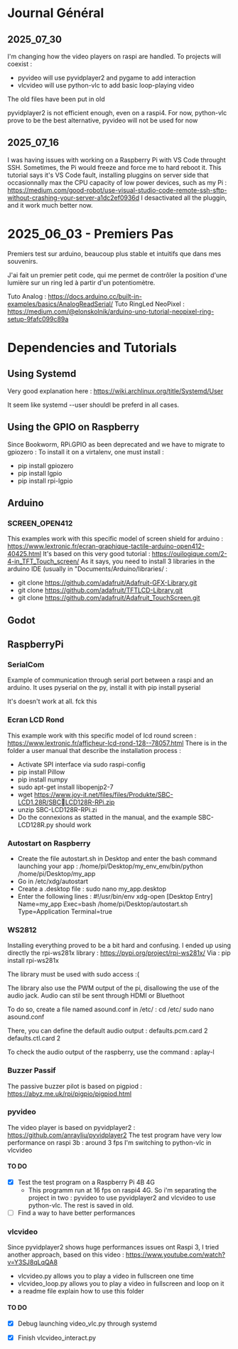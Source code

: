 
# Journal Général

## 2025_07_30

I'm changing how the video players on raspi are handled. To projects will coexist :
- pyvideo will use pyvidplayer2 and pygame to add interaction
- vlcvideo will use python-vlc to add basic loop-playing video

The old files have been put in old

pyvidplayer2 is not efficient enough, even on a raspi4. For now, python-vlc prove to be the best alternative, pyvideo will not be used for now

## 2025_07_16

I was having issues with working on a Raspberry Pi with VS Code throught SSH. Sometimes, the Pi would freeze and force me to hard reboot it.
This tutorial says it's VS Code fault, installing pluggins on server side that occasionnally max the CPU capacity of low power devices, such as my Pi : https://medium.com/good-robot/use-visual-studio-code-remote-ssh-sftp-without-crashing-your-server-a1dc2ef0936d
I desactivated all the pluggin, and it work much better now.

# 2025_06_03 - Premiers Pas
Premiers test sur arduino, beaucoup plus stable et intuitifs que dans mes souvenirs.

J'ai fait un premier petit code, qui me permet de contrôler la position d'une lumière sur un ring led à partir d'un potentiomètre.

Tuto Analog : https://docs.arduino.cc/built-in-examples/basics/AnalogReadSerial/
Tuto RingLed NeoPixel : https://medium.com/@elonskolnik/arduino-uno-tutorial-neopixel-ring-setup-9fafc099c89a

# Dependencies and Tutorials

## Using Systemd

Very good explanation here : https://wiki.archlinux.org/title/Systemd/User

It seem like systemd --user shouldl be preferd in all cases.

## Using the GPIO on Raspberry

Since Bookworm, RPi.GPIO as been deprecated and we have to migrate to gpiozero :
To install it on a virtalenv, one must install :
 - pip install gpiozero
 - pip install lgpio
 - pip install rpi-lgpio

## Arduino

### SCREEN_OPEN412

This examples work with this specific model of screen shield for arduino : https://www.lextronic.fr/ecran-graphique-tactile-arduino-open412-40425.html
It's based on this very good tutorial : https://ouilogique.com/2-4-in_TFT_Touch_screen/
As it says, you need to install 3 libraries in the arduino IDE (usually in "Documents/Arduino/libraries/ : 
- git clone https://github.com/adafruit/Adafruit-GFX-Library.git
- git clone https://github.com/adafruit/TFTLCD-Library.git
- git clone https://github.com/adafruit/Adafruit_TouchScreen.git

## Godot

## RaspberryPi

### SerialCom

Example of communication through serial port between a raspi and an arduino.
It uses pyserial on the py, install it with pip install pyserial

It's doesn't work at all. fck this

### Ecran LCD Rond
This example work with this specific model of lcd round screen : https://www.lextronic.fr/afficheur-lcd-rond-128--78057.html
There is in the folder a user manual that describe the installation process :
- Activate SPI interface via sudo raspi-config
- pip install Pillow
- pip install numpy
- sudo apt-get install libopenjp2-7
- wget https://www.joy-it.net/files/files/Produkte/SBC-LCD1.28R/SBCLCD128R-RPi.zip
- unzip SBC-LCD128R-RPi.zi
- Do the connexions as statted in the manual, and the example SBC-LCD128R.py should work

### Autostart on Raspberry
- Create the file autostart.sh in Desktop and enter the bash command launching your app : /home/pi/Desktop/my_env_env/bin/python /home/pi/Desktop/my_app
- Go in /etc/xdg/autostart
- Create a .desktop file : sudo nano my_app.desktop
- Enter the following lines :
#!/usr/bin/env xdg-open
[Desktop Entry]
Name=my_app 
Exec=bash /home/pi/Desktop/autostart.sh
Type=Application
Terminal=true

### WS2812

Installing everything proved to be a bit hard and confusing. I ended up using directly the rpi-ws281x library : https://pypi.org/project/rpi-ws281x/
Via : pip install rpi-ws281x

The library must be used with sudo access :(

The library also use the PWM output of the pi, disallowing the use of the audio jack. Audio can stil be sent through HDMI or Bluethoot

To do so, create a file named asound.conf in /etc/ :
cd /etc/
sudo nano asound.conf

There, you can define the default audio output :
defaults.pcm.card 2
defaults.ctl.card 2

To check the audio output of the raspberry, use the command : aplay-l

### Buzzer Passif

The passive buzzer pilot is based on pigpiod : https://abyz.me.uk/rpi/pigpio/pigpiod.html

### pyvideo

The video player is based on pyvidplayer2 : https://github.com/anrayliu/pyvidplayer2
The test program have very low performance on raspi 3b : around 3 fps
I'm switching to python-vlc in vlcvideo

#### TO DO
- [x] Test the test program on a Raspberry Pi 4B 4G
    - This programm run at 16 fps on raspi4 4G. So i'm separating the project in two : pyvideo to use pyvidplayer2 and vlcvideo to use python-vlc. The rest is saved in old.
- [ ] Find a way to have better performances

### vlcvideo

Since pyvidplayer2 shows huge performances issues ont Raspi 3, I tried another approach, based on this video : https://www.youtube.com/watch?v=Y3SJ8qLqQA8

- vlcvideo.py allows you to play a video in fullscreen one time
- vlcvideo_loop.py allows you to play a video in fullscreen and loop on it
- a readme file explain how to use this folder

#### TO DO
- [x] Debug launching video_vlc.py through systemd
- [x] Finish vlcvideo_interact.py

